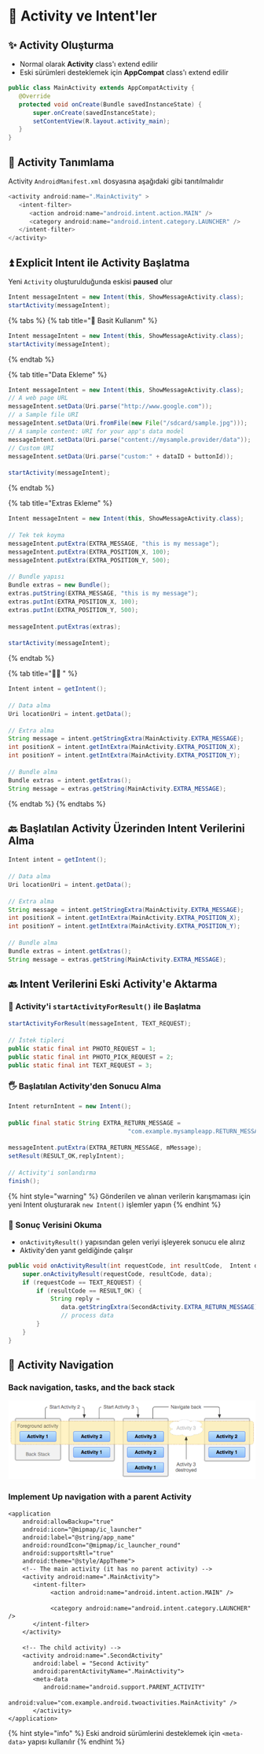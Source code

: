 # 📃 Activity ve Intent'ler

## ✨ Activity Oluşturma

* Normal olarak **Activity** class'ı extend edilir
* Eski sürümleri desteklemek için **AppCompat** class'ı extend edilir

```java
public class MainActivity extends AppCompatActivity {
   @Override
   protected void onCreate(Bundle savedInstanceState) {
       super.onCreate(savedInstanceState);
       setContentView(R.layout.activity_main);
   }
}
```

## 📑 Activity Tanımlama

Activity `AndroidManifest.xml` dosyasına aşağıdaki gibi tanıtılmalıdır

```java
<activity android:name=".MainActivity" >
   <intent-filter>
      <action android:name="android.intent.action.MAIN" />
      <category android:name="android.intent.category.LAUNCHER" />
   </intent-filter>
</activity>
```

## ⏫ Explicit Intent ile Activity Başlatma

Yeni `Activity` oluşturulduğunda eskisi **paused** olur

```java
Intent messageIntent = new Intent(this, ShowMessageActivity.class);
startActivity(messageIntent);
```

{% tabs %}
{% tab title="🎈 Basit Kullanım" %}
```java
Intent messageIntent = new Intent(this, ShowMessageActivity.class);
startActivity(messageIntent);
```
{% endtab %}

{% tab title="Data Ekleme" %}
```java
Intent messageIntent = new Intent(this, ShowMessageActivity.class);
// A web page URL
messageIntent.setData(Uri.parse("http://www.google.com")); 
// a Sample file URI
messageIntent.setData(Uri.fromFile(new File("/sdcard/sample.jpg")));
// A sample content: URI for your app's data model
messageIntent.setData(Uri.parse("content://mysample.provider/data")); 
// Custom URI 
messageIntent.setData(Uri.parse("custom:" + dataID + buttonId));

startActivity(messageIntent);
```
{% endtab %}

{% tab title="Extras Ekleme" %}
```java
Intent messageIntent = new Intent(this, ShowMessageActivity.class);

// Tek tek koyma
messageIntent.putExtra(EXTRA_MESSAGE, "this is my message");
messageIntent.putExtra(EXTRA_POSITION_X, 100);
messageIntent.putExtra(EXTRA_POSITION_Y, 500);

// Bundle yapısı
Bundle extras = new Bundle();
extras.putString(EXTRA_MESSAGE, "this is my message");
extras.putInt(EXTRA_POSITION_X, 100);
extras.putInt(EXTRA_POSITION_Y, 500);

messageIntent.putExtras(extras);

startActivity(messageIntent);
```
{% endtab %}

{% tab title="👨‍💻 " %}
```java
Intent intent = getIntent();

// Data alma
Uri locationUri = intent.getData();

// Extra alma
String message = intent.getStringExtra(MainActivity.EXTRA_MESSAGE); 
int positionX = intent.getIntExtra(MainActivity.EXTRA_POSITION_X);
int positionY = intent.getIntExtra(MainActivity.EXTRA_POSITION_Y);

// Bundle alma
Bundle extras = intent.getExtras();
String message = extras.getString(MainActivity.EXTRA_MESSAGE);
```
{% endtab %}
{% endtabs %}

## 🔙 Başlatılan Activity Üzerinden Intent Verilerini Alma

```java
Intent intent = getIntent();

// Data alma
Uri locationUri = intent.getData();

// Extra alma
String message = intent.getStringExtra(MainActivity.EXTRA_MESSAGE); 
int positionX = intent.getIntExtra(MainActivity.EXTRA_POSITION_X);
int positionY = intent.getIntExtra(MainActivity.EXTRA_POSITION_Y);

// Bundle alma
Bundle extras = intent.getExtras();
String message = extras.getString(MainActivity.EXTRA_MESSAGE);
```

## 🔙 Intent Verilerini Eski Activity'e Aktarma

### 🎈 Activity'i `startActivityForResult()` ile Başlatma

```java
startActivityForResult(messageIntent, TEXT_REQUEST);

// İstek tipleri
public static final int PHOTO_REQUEST = 1;
public static final int PHOTO_PICK_REQUEST = 2;
public static final int TEXT_REQUEST = 3;
```

### 🖐 Başlatılan Activity'den Sonucu Alma

```java
Intent returnIntent = new Intent();

public final static String EXTRA_RETURN_MESSAGE = 
                                  "com.example.mysampleapp.RETURN_MESSAGE";

messageIntent.putExtra(EXTRA_RETURN_MESSAGE, mMessage);
setResult(RESULT_OK,replyIntent);

// Activity'i sonlandırma
finish();
```

{% hint style="warning" %}
Gönderilen ve alınan verilerin karışmaması için yeni Intent oluşturarak `new Intent()` işlemler yapın
{% endhint %}

### 👀 Sonuç Verisini Okuma

* `onActivityResult()` yapısından gelen veriyi işleyerek sonucu ele alırız
* Aktivity'den yanıt geldiğinde çalışır

```java
public void onActivityResult(int requestCode, int resultCode,  Intent data) {
    super.onActivityResult(requestCode, resultCode, data);
    if (requestCode == TEXT_REQUEST) {
        if (resultCode == RESULT_OK) {
            String reply = 
               data.getStringExtra(SecondActivity.EXTRA_RETURN_MESSAGE);
               // process data
        }
    }
}
```

## 🏹 Activity Navigation

### Back navigation, tasks, and the back stack

![](../.gitbook/assets/image%20%288%29.png)

### Implement Up navigation with a parent Activity

```markup
<application
    android:allowBackup="true"
    android:icon="@mipmap/ic_launcher"
    android:label="@string/app_name"
    android:roundIcon="@mipmap/ic_launcher_round"
    android:supportsRtl="true"
    android:theme="@style/AppTheme">
    <!-- The main activity (it has no parent activity) -->
    <activity android:name=".MainActivity">
       <intent-filter>
            <action android:name="android.intent.action.MAIN" />

            <category android:name="android.intent.category.LAUNCHER" />
       </intent-filter>
    </activity>

    <!-- The child activity) -->
    <activity android:name=".SecondActivity"
       android:label = "Second Activity"
       android:parentActivityName=".MainActivity">
       <meta-data
          android:name="android.support.PARENT_ACTIVITY"
          android:value="com.example.android.twoactivities.MainActivity" />
       </activity>
</application>
```

{% hint style="info" %}
Eski android sürümlerini desteklemek için `<meta-data>` yapısı kullanılır
{% endhint %}

